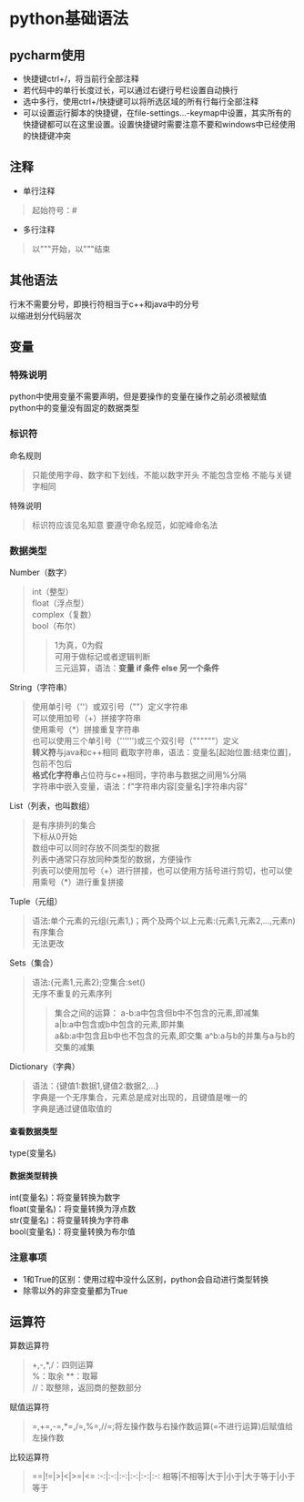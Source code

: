 # python基础语法

## pycharm使用
* 快捷键ctrl+/，将当前行全部注释
* 若代码中的单行长度过长，可以通过右键行号栏设置自动换行
* 选中多行，使用ctrl+/快捷键可以将所选区域的所有行每行全部注释
* 可以设置运行脚本的快捷键，在file-settings...-keymap中设置，其实所有的快捷键都可以在这里设置。设置快捷键时需要注意不要和windows中已经使用的快捷键冲突

## 注释
* 单行注释
>起始符号：#
* 多行注释
>以"""开始，以"""结束

## 其他语法
行末不需要分号，即换行符相当于c++和java中的分号  
以缩进划分代码层次

## 变量
### 特殊说明
python中使用变量不需要声明，但是要操作的变量在操作之前必须被赋值  
python中的变量没有固定的数据类型

### 标识符
命名规则
>只能使用字母、数字和下划线，不能以数字开头
>不能包含空格
>不能与关键字相同  

特殊说明
>标识符应该见名知意
>要遵守命名规范，如驼峰命名法

### 数据类型
Number（数字）
> int（整型）  
> float（浮点型）  
> complex（复数）  
> bool（布尔）  
>> 1为真，0为假  
>> 可用于做标记或者逻辑判断  
>> 三元运算，语法：**变量 if 条件 else 另一个条件**

String（字符串）
> 使用单引号（''）或双引号（""）定义字符串  
> 可以使用加号（+）拼接字符串  
> 使用乘号（*）拼接重复字符串  
也可以使用三个单引号（'''''')或三个双引号（""""""）定义  
> **转义符**与java和c++相同
> 截取字符串，语法：变量名\[起始位置:结束位置\]，包前不包后  
> **格式化字符串**占位符与c++相同，字符串与数据之间用%分隔  
> 字符串中嵌入变量，语法：f"字符串内容\[变量名\]字符串内容"

List（列表，也叫数组）  
> 是有序排列的集合  
> 下标从0开始  
> 数组中可以同时存放不同类型的数据  
> 列表中通常只存放同种类型的数据，方便操作  
> 列表可以使用加号（+）进行拼接，也可以使用方括号进行剪切，也可以使用乘号（*）进行重复拼接

Tuple（元组）  
> 语法:单个元素的元组(元素1,)；两个及两个以上元素:(元素1,元素2,...,元素n)  
> 有序集合  
> 无法更改

Sets（集合）  
> 语法:{元素1,元素2};空集合:set()  
> 无序不重复的元素序列  
>> 集合之间的运算：
>> a-b:a中包含但b中不包含的元素,即减集  
>> a|b:a中包含或b中包含的元素,即并集  
>> a&b:a中包含且b中也不包含的元素,即交集
>> a^b:a与b的并集与a与b的交集的减集

Dictionary（字典）  
> 语法：{键值1:数据1,键值2:数据2,...}  
> 字典是一个无序集合，元素总是成对出现的，且键值是唯一的  
> 字典是通过键值取值的  

#### 查看数据类型
type(变量名)
#### 数据类型转换
int(变量名)：将变量转换为数字  
float(变量名)：将变量转换为浮点数  
str(变量名)：将变量转换为字符串  
bool(变量名)：将变量转换为布尔值

### 注意事项
* 1和True的区别：使用过程中没什么区别，python会自动进行类型转换
* 除零以外的非空变量都为True

## 运算符
算数运算符  
> +,-,*,/：四则运算  
> %：取余
> \*\*：取幂  
> //：取整除，返回商的整数部分  
 
赋值运算符
> =,+=,-=,*=,/=,%=,//=;将左操作数与右操作数运算(=不进行运算)后赋值给左操作数  
 
比较运算符
> ==|!=|\>|<|\>=|<=
  :-:|:-:|:-:|:-:|:-:|:-:
  相等|不相等|大于|小于|大于等于|小于等于